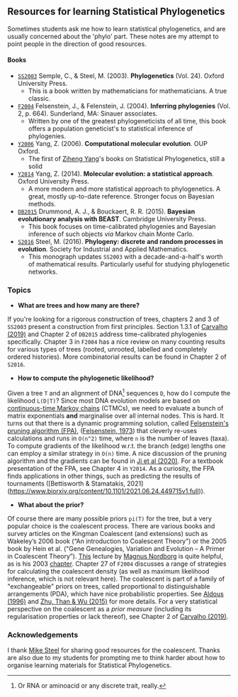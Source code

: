 ## Resources for learning Statistical Phylogenetics

Sometimes students ask me how to learn statistical phylogenetics, and are usually concerned about the 'phylo' part. These notes are my attempt to point people in the direction of good resources. 

#### Books

-  [``SS2003``](https://books.google.com.br/books?hl=en&lr=&id=uR8i2qetjSAC&oi=fnd&pg=PA1&dq=phylogenetics+semple+steel&ots=_axt0_fnAT&sig=Xnsk6k1l5jBgnRhBEX8dE76-qfE&redir_esc=y#v=onepage&q=phylogenetics%20semple%20steel&f=false) Semple, C., & Steel, M. (2003). **Phylogenetics** (Vol. 24). Oxford University Press. 
    * This is a book written by mathematicians for mathematicians. A true classic.
- [``F2004``](https://global.oup.com/ushe/product/inferring-phylogenies-9780878931774?cc=br&lang=en&#:~:text=Inferring%20Phylogenies%20explains%20clearly%20the,and%20how%20they%20are%20used.) Felsenstein, J., & Felenstein, J. (2004). **Inferring phylogenies** (Vol. 2, p. 664). Sunderland, MA: Sinauer associates.
    * Written by one of the greatest phylogeneticists of all time, this book offers a population geneticist's to statistical inference of phylogenies.
- [``Y2006``](http://abacus.gene.ucl.ac.uk/CME/) Yang, Z. (2006). **Computational molecular evolution**. OUP Oxford.
    * The first of [Ziheng Yang](http://abacus.gene.ucl.ac.uk/ziheng/)'s books on Statistical Phylogenetics, still a solid 
- [``Y2014``](http://abacus.gene.ucl.ac.uk/MESA/) Yang, Z. (2014). **Molecular evolution: a statistical approach**. Oxford University Press.
    * A more modern and more statistical approach to phylogenetics. A great, mostly up-to-date reference. Stronger focus on Bayesian methods.
- [``DB2015``](https://doi.org/10.1017/CBO9781139095112) Drummond, A. J., & Bouckaert, R. R. (2015). **Bayesian evolutionary analysis with BEAST**. Cambridge University Press.
    * This book focuses on time-calibrated phylogenies and Bayesian inference of such objects _via_ Markov chain Monte Carlo.
- [``S2016``](https://www.math.canterbury.ac.nz/~m.steel/Non_UC/files/research/book.pdf) Steel, M. (2016). **Phylogeny: discrete and random processes in evolution**. Society for Industrial and Applied Mathematics.
    * This monograph updates `SS2003` with a decade-and-a-half's worth of mathematical results. Particularly useful for studying phylogenetic networks. 

### Topics

- **What are trees and how many are there?**

If you're looking for a rigorous construction of trees, chapters 2 and 3 of ``SS2003`` present a construction from first principles. Section 1.3.1 of [Carvalho (2019)](https://era.ed.ac.uk/handle/1842/35510) and Chapter 2 of ``DB2015`` address time-calibrated phylogenies specifically. Chapter 3 in `F2004` has a nice review on many counting results for various types of trees (rooted, unrooted, labelled and completely ordered histories). More combinatorial results can be found in Chapter 2 of `S2016`. 

- **How to compute the phylogenetic likelihood?**

Given a tree `T` and an alignment of DNA[^1] sequences `D`, how do I compute the likelihood `L(D|T)`? Since most DNA evolution models are based on [continuous-time Markov chains](https://en.wikipedia.org/wiki/Continuous-time_Markov_chain) (CTMCs), we need to evaluate a bunch of matrix exponentials **and** marginalise over all internal nodes. This is hard.  It turns out that there is a dynamic programming solution, called [Felsenstein's pruning algorithm (FPA)](https://en.wikipedia.org/wiki/Felsenstein%27s_tree-pruning_algorithm), ([Felsenstein, 1973](https://doi.org/10.1093%2Fsysbio%2F22.3.240)) that cleverly re-uses calculations and runs in `O(n^2)` time, where `n` is the number of leaves (taxa). To compute gradients of the likelihood w.r.t. the branch (edge) lengths one can employ a similar strategy in `O(n)` time. A nice discussion of the pruning algorithm and the gradients can be found in [Ji et al (2020)]( https://doi.org/10.1093/molbev/msaa130). For a textbook presentation of the FPA, see Chapter 4 in `Y2014`. As a curiosity, the FPA finds applications in other things, such as predicting the results of tournaments ([Bettisworth & Stamatakis, 2021] (https://www.biorxiv.org/content/10.1101/2021.06.24.449715v1.full)). 

- **What about the prior?** 

Of course there are many possible priors  `pi(T)` for the tree, but a very popular choice is the coalescent process. There are various books and survey articles on the Kingman Coalescent (and extensions) such as Wakeley’s 2006 book (“An introduction to Coalescent Theory”) or the 2005 book by Hein et al. ("Gene Genealogies, Variation and Evolution – A Primer in Coalescent Theory”).
[This](https://www.youtube.com/watch?v=0j0jW0stbB8) lecture by [Magnus Nordborg](https://www.oeaw.ac.at/gmi/research/research-groups/magnus-nordborg) is quite helpful, as is his 2003 [chapter](https://www.fc.up.pt/mestr_biodiv/aulas/coalescent.pdf). 
Chapter 27 of `F2004` discusses a range of strategies for calculating the coalescent density (as well as maximum likelihood inference, which is not relevant here). 
The coalescent is part of a family of "exchangeable" priors on trees, called proportional to distinguishable arrangements (PDA), which have nice probabilistic properties. See [Aldous (1996)](https://link.springer.com/chapter/10.1007/978-1-4612-0719-1_1) and [Zhu, Than & Wu (2015)](https://doi.org/10.1007/s00285-014-0817-4) for more details. 
For a very statistical perspective on the coalescent as a *prior measure* (including its regularisation properties or lack thereof), see Chapter 2 of [Carvalho (2019)](https://era.ed.ac.uk/handle/1842/35510). 

### Acknowledgements

I thank [Mike Steel](https://www.math.canterbury.ac.nz/~m.steel/) for sharing good resources for the coalescent. Thanks are also due to my students for prompting me to think harder about how to organise learning materials for Statistical Phylogenetics.

[^1]: Or RNA or aminoacid or any discrete trait, really.
